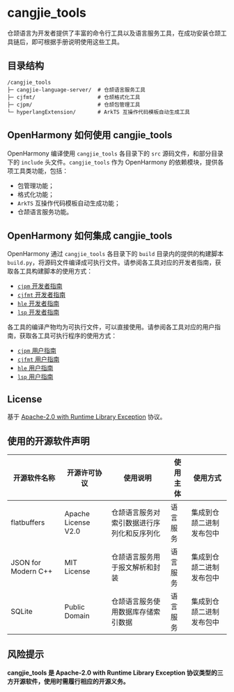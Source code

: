 # cangjie_tools

仓颉语言为开发者提供了丰富的命令行工具以及语言服务工具，在成功安装仓颉工具链后，即可根据手册说明使用这些工具。

## 目录结构

```
/cangjie_tools
├─ cangjie-language-server/  # 仓颉语言服务工具
├─ cjfmt/                    # 仓颉格式化工具
├─ cjpm/                     # 仓颉包管理工具
└─ hyperlangExtension/       # ArkTS 互操作代码模板自动生成工具
```

## OpenHarmony 如何使用 cangjie_tools

OpenHarmony 编译使用 `cangjie_tools` 各目录下的 `src` 源码文件，和部分目录下的 `include` 头文件。`cangjie_tools` 作为 OpenHarmony 的依赖模块，提供各项工具类功能，包括：

- 包管理功能；
- 格式化功能；
- `ArkTS` 互操作代码模板自动生成功能；
- 仓颉语言服务功能。

## OpenHarmony 如何集成 cangjie_tools

OpenHarmony 通过 `cangjie_tools` 各目录下的 `build` 目录内的提供的构建脚本 `build.py`，将源码文件编译成可执行文件。请参阅各工具对应的开发者指南，获取各工具构建脚本的使用方式：

- [`cjpm` 开发者指南](./cjpm/doc/developer_guide.md)
- [`cjfmt` 开发者指南](./cjfmt/doc/developer_guide.md)
- [`hle` 开发者指南](./hyperlangExtension/doc/developer_guide.md)
- [`lsp` 开发者指南](./cangjie-language-server/doc/developer_guide.md)

各工具的编译产物均为可执行文件，可以直接使用。请参阅各工具对应的用户指南，获取各工具可执行程序的使用方式：

- [`cjpm` 用户指南](./cjpm/doc/user_guide.md)
- [`cjfmt` 用户指南](./cjfmt/doc/user_guide.md)
- [`hle` 用户指南](./hyperlangExtension/doc/user_guide.md)
- [`lsp` 用户指南](./cangjie-language-server/doc/user_guide.md)

## License

基于 [Apache-2.0 with Runtime Library Exception](./LICENSE) 协议。

## 使用的开源软件声明

| 开源软件名称               | 开源许可协议              | 使用说明                  | 使用主体 | 使用方式         |
|----------------------|---------------------|-----------------------|------|--------------|
| flatbuffers          | Apache License V2.0 | 仓颉语言服务对索引数据进行序列化和反序列化 | 语言服务 | 集成到仓颉二进制发布包中 |
| JSON for Modern C++  | MIT License         | 仓颉语言服务用于报文解析和封装       | 语言服务 | 集成到仓颉二进制发布包中 |
| SQLite               | Public Domain       | 仓颉语言服务使用数据库存储索引数据     | 语言服务 | 集成到仓颉二进制发布包中 |

## 风险提示

**cangjie_tools 是 Apache-2.0 with Runtime Library Exception 协议类型的三方开源软件，使用时需履行相应的开源义务。**